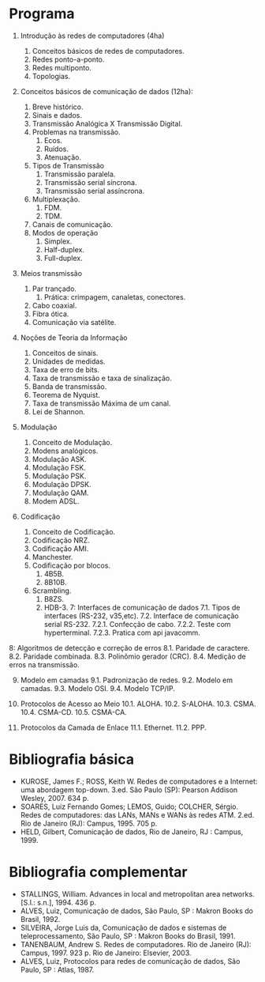# Programa
1. Introdução às redes de computadores (4ha)
	1. Conceitos básicos de redes de computadores.
	2. Redes ponto-a-ponto.
	3. Redes multiponto.
	4. Topologias.

2. Conceitos básicos de comunicação de dados (12ha):
	1. Breve histórico.
	2. Sinais e dados.
	3. Transmissão Analógica X Transmissão Digital.
	4. Problemas na transmissão.
		1. Ecos.
		2. Ruídos.
		3. Atenuação.
	5. Tipos de Transmissão
		1. Transmissão paralela.
		2. Transmissão serial síncrona.
		3. Transmissão serial assíncrona.
	6. Multiplexação.
		1. FDM.
		2. TDM.
	7. Canais de comunicação.
	8. Modos de operação
		1. Simplex.
		2. Half-duplex.
		3. Full-duplex.
3. Meios transmissão
	1. Par trançado.
		1. Prática: crimpagem, canaletas, conectores.
	2. Cabo coaxial.
	3. Fibra ótica.
	4. Comunicação via satélite.
4. Noções de Teoria da Informação
	1. Conceitos de sinais.
	2. Unidades de medidas.
	3. Taxa de erro de bits.
	4. Taxa de transmissão e taxa de sinalização.
	5. Banda de transmissão.
	6. Teorema de Nyquist.
	7. Taxa de transmissão Máxima de um canal.
	8. Lei de Shannon.
5. Modulação
	1. Conceito de Modulação.
	2. Modens analógicos.
	3. Modulação ASK.
	4. Modulação FSK.
	5. Modulação PSK.
	6. Modulação DPSK.
	7. Modulação QAM.
	8. Modem ADSL.
6. Codificação
	1. Conceito de Codificação.
	2. Codificação NRZ.
	3. Codificação AMI.
	4. Manchester.
	5. Codificação por blocos.
		1. 4B5B.
		2. 8B10B.
	6. Scrambling.
		1. B8ZS.
		2. HDB-3.
7: Interfaces de comunicação de dados
7.1. Tipos de interfaces (RS-232, v35,etc).
7.2. Interface de comunicação serial RS-232.
7.2.1. Confecção de cabo.
7.2.2. Teste com hyperterminal.
7.2.3. Pratica com api javacomm.

8: Algoritmos de detecção e correção de erros
8.1. Paridade de caractere.
8.2. Paridade combinada.
8.3. Polinômio gerador (CRC).
8.4. Medição de erros na transmissão.

9. Modelo em camadas
9.1. Padronização de redes.
9.2. Modelo em camadas.
9.3. Modelo OSI.
9.4. Modelo TCP/IP.

10. Protocolos de Acesso ao Meio
10.1. ALOHA.
10.2. S-ALOHA.
10.3. CSMA.
10.4. CSMA-CD.
10.5. CSMA-CA.

11. Protocolos da Camada de Enlace
11.1. Ethernet.
11.2. PPP.

# Bibliografia básica
- KUROSE, James F.; ROSS, Keith W. Redes de computadores e a Internet: uma abordagem top-down. 3.ed. São Paulo (SP): Pearson Addison Wesley, 2007. 634 p.
- SOARES, Luiz Fernando Gomes; LEMOS, Guido; COLCHER, Sérgio. Redes de computadores: das LANs, MANs e WANs às redes ATM. 2.ed. Rio de Janeiro (RJ): Campus, 1995. 705 p.
- HELD, Gilbert, Comunicação de dados, Rio de Janeiro, RJ : Campus, 1999.


# Bibliografia complementar
- STALLINGS, William. Advances in local and metropolitan area networks. [S.l.: s.n.], 1994. 436 p.
- ALVES, Luiz, Comunicação de dados, São Paulo, SP : Makron Books do Brasil, 1992.
- SILVEIRA, Jorge Luis da, Comunicação de dados e sistemas de teleprocessamento, São Paulo, SP : Makron Books do Brasil, 1991.
- TANENBAUM, Andrew S. Redes de computadores. Rio de Janeiro (RJ): Campus, 1997. 923 p. Rio de Janeiro: Elsevier, 2003.
- ALVES, Luiz, Protocolos para redes de comunicação de dados, São Paulo, SP : Atlas, 1987. 
